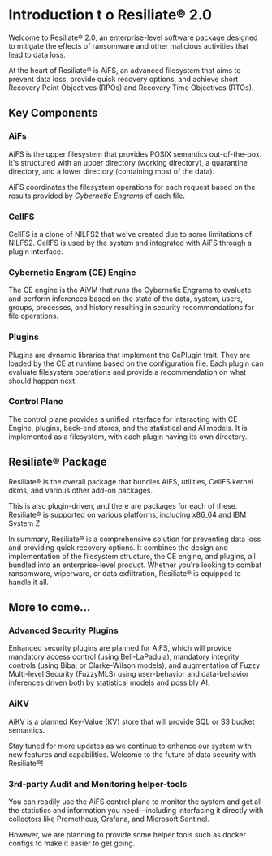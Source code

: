 # Introduction t o Resiliate® 2.0

Welcome to Resiliate® 2.0, an enterprise-level software package designed to mitigate
the effects of ransomware and other malicious activities that lead to data loss. 

At the heart of Resiliate® is AiFS, an advanced filesystem that aims to prevent 
data loss, provide quick recovery options, and achieve short Recovery Point 
Objectives (RPOs) and Recovery Time Objectives (RTOs).

## Key Components

### AiFs

AiFS is the upper filesystem that provides POSIX semantics out-of-the-box. 
It's structured with an upper directory (working directory), 
a quarantine directory, and a lower directory (containing most of the data). 

AiFS coordinates the filesystem operations for each request based on the results
provided by _Cybernetic Engrams_ of each file. 

### CellFS

CellFS is a clone of NILFS2 that we've created due to some limitations of NILFS2. CellFS is used by 
the system and integrated with AiFS through a plugin interface.

### Cybernetic Engram (CE) Engine

The CE engine is the AiVM that _runs_ the Cybernetic Engrams to evaluate and perform inferences
based on the state of the data, system, users, groups, processes, and history resulting in security recommendations for file operations.

### Plugins

Plugins are dynamic libraries that implement the CePlugin trait. They are loaded by the CE at runtime based on the configuration file. Each plugin can evaluate filesystem operations and provide a recommendation on what should happen next.

### Control Plane

The control plane provides a unified interface for interacting with CE Engine, plugins, 
back-end stores, and the statistical and AI models. It is implemented as a filesystem,
with each plugin having its own directory.

## Resiliate® Package

Resiliate® is the overall package that bundles AiFS, utilities, CellFS kernel dkms, and various other add-on packages.

This is also plugin-driven, and there are packages for each of these. Resiliate® is supported on various platforms, including x86_64 and IBM System Z.

In summary, Resiliate® is a comprehensive solution for preventing data loss and providing quick recovery options. It combines the design and implementation of the filesystem structure, the CE engine, and plugins, all bundled into an enterprise-level product. Whether you're looking to combat ransomware, wiperware, or data exfiltration, Resiliate® is equipped to handle it all.



## More to come&hellip;

### Advanced Security Plugins

Enhanced security plugins are planned for AiFS, which will provide mandatory access control
(using Bell-LaPadula), mandatory integrity controls (using Biba; or Clarke-Wilson models),
and augmentation of Fuzzy Multi-level Security (FuzzyMLS) using user-behavior and
data-behavior inferences driven both by statistical models and possibly AI.

### AiKV

AiKV is a planned Key-Value (KV) store that will provide SQL or S3 bucket semantics.

Stay tuned for more updates as we continue to enhance our system with new features and capabilities. Welcome to the future of data security with Resiliate®!


### 3rd-party Audit and Monitoring helper-tools

You can readily use the AiFS control plane to monitor the system and get all the statistics and information you need—including interfacing it directly with collectors like Prometheus, Grafana, and Microsoft Sentinel.

However, we are planning to provide some helper tools such as docker configs to make it easier to get going.

